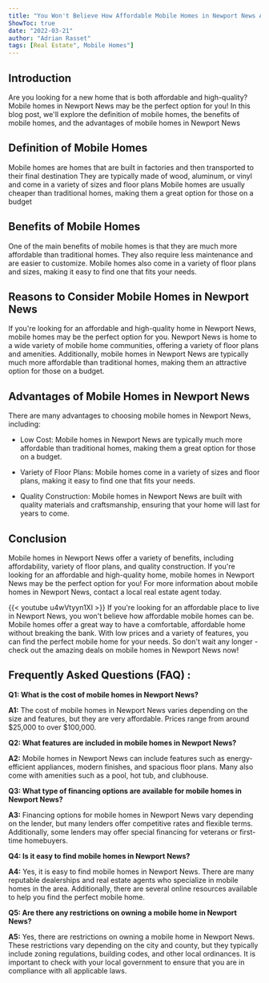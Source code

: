 ```yaml
---
title: "You Won't Believe How Affordable Mobile Homes in Newport News Are - Check It Out Now!"
ShowToc: true 
date: "2022-03-21"
author: "Adrian Rasset" 
tags: [Real Estate", Mobile Homes"]
---
```

## Introduction
Are you looking for a new home that is both affordable and high-quality? Mobile homes in Newport News may be the perfect option for you! In this blog post, we'll explore the definition of mobile homes, the benefits of mobile homes, and the advantages of mobile homes in Newport News

## Definition of Mobile Homes
Mobile homes are homes that are built in factories and then transported to their final destination They are typically made of wood, aluminum, or vinyl and come in a variety of sizes and floor plans Mobile homes are usually cheaper than traditional homes, making them a great option for those on a budget

## Benefits of Mobile Homes
One of the main benefits of mobile homes is that they are much more affordable than traditional homes. They also require less maintenance and are easier to customize. Mobile homes also come in a variety of floor plans and sizes, making it easy to find one that fits your needs.

## Reasons to Consider Mobile Homes in Newport News
If you're looking for an affordable and high-quality home in Newport News, mobile homes may be the perfect option for you. Newport News is home to a wide variety of mobile home communities, offering a variety of floor plans and amenities. Additionally, mobile homes in Newport News are typically much more affordable than traditional homes, making them an attractive option for those on a budget.

## Advantages of Mobile Homes in Newport News
There are many advantages to choosing mobile homes in Newport News, including:

- Low Cost: Mobile homes in Newport News are typically much more affordable than traditional homes, making them a great option for those on a budget.

- Variety of Floor Plans: Mobile homes come in a variety of sizes and floor plans, making it easy to find one that fits your needs.

- Quality Construction: Mobile homes in Newport News are built with quality materials and craftsmanship, ensuring that your home will last for years to come.

## Conclusion
Mobile homes in Newport News offer a variety of benefits, including affordability, variety of floor plans, and quality construction. If you're looking for an affordable and high-quality home, mobile homes in Newport News may be the perfect option for you! For more information about mobile homes in Newport News, contact a local real estate agent today.

{{< youtube u4wVtyyn1XI >}} 
If you're looking for an affordable place to live in Newport News, you won't believe how affordable mobile homes can be. Mobile homes offer a great way to have a comfortable, affordable home without breaking the bank. With low prices and a variety of features, you can find the perfect mobile home for your needs. So don't wait any longer - check out the amazing deals on mobile homes in Newport News now!

## Frequently Asked Questions (FAQ) :
**Q1: What is the cost of mobile homes in Newport News?**

**A1:** The cost of mobile homes in Newport News varies depending on the size and features, but they are very affordable. Prices range from around $25,000 to over $100,000.

**Q2: What features are included in mobile homes in Newport News?**

**A2:** Mobile homes in Newport News can include features such as energy-efficient appliances, modern finishes, and spacious floor plans. Many also come with amenities such as a pool, hot tub, and clubhouse. 

**Q3: What type of financing options are available for mobile homes in Newport News?**

**A3:** Financing options for mobile homes in Newport News vary depending on the lender, but many lenders offer competitive rates and flexible terms. Additionally, some lenders may offer special financing for veterans or first-time homebuyers. 

**Q4: Is it easy to find mobile homes in Newport News?**

**A4:** Yes, it is easy to find mobile homes in Newport News. There are many reputable dealerships and real estate agents who specialize in mobile homes in the area. Additionally, there are several online resources available to help you find the perfect mobile home. 

**Q5: Are there any restrictions on owning a mobile home in Newport News?**

**A5:** Yes, there are restrictions on owning a mobile home in Newport News. These restrictions vary depending on the city and county, but they typically include zoning regulations, building codes, and other local ordinances. It is important to check with your local government to ensure that you are in compliance with all applicable laws.



